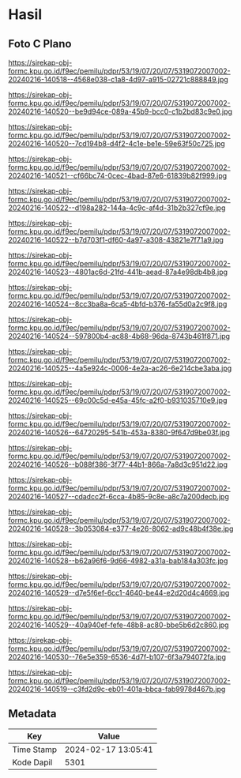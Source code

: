 # Hasil

## Foto C Plano

https://sirekap-obj-formc.kpu.go.id/f9ec/pemilu/pdpr/53/19/07/20/07/5319072007002-20240216-140518--4568e038-c1a8-4d97-a915-02721c888849.jpg

https://sirekap-obj-formc.kpu.go.id/f9ec/pemilu/pdpr/53/19/07/20/07/5319072007002-20240216-140520--be9d94ce-089a-45b9-bcc0-c1b2bd83c9e0.jpg

https://sirekap-obj-formc.kpu.go.id/f9ec/pemilu/pdpr/53/19/07/20/07/5319072007002-20240216-140520--7cd194b8-d4f2-4c1e-be1e-59e63f50c725.jpg

https://sirekap-obj-formc.kpu.go.id/f9ec/pemilu/pdpr/53/19/07/20/07/5319072007002-20240216-140521--cf66bc74-0cec-4bad-87e6-61839b82f999.jpg

https://sirekap-obj-formc.kpu.go.id/f9ec/pemilu/pdpr/53/19/07/20/07/5319072007002-20240216-140522--d198a282-144a-4c9c-af4d-31b2b327cf9e.jpg

https://sirekap-obj-formc.kpu.go.id/f9ec/pemilu/pdpr/53/19/07/20/07/5319072007002-20240216-140522--b7d703f1-df60-4a97-a308-43821e7f71a9.jpg

https://sirekap-obj-formc.kpu.go.id/f9ec/pemilu/pdpr/53/19/07/20/07/5319072007002-20240216-140523--4801ac6d-21fd-441b-aead-87a4e98db4b8.jpg

https://sirekap-obj-formc.kpu.go.id/f9ec/pemilu/pdpr/53/19/07/20/07/5319072007002-20240216-140524--8cc3ba8a-6ca5-4bfd-b376-fa55d0a2c9f8.jpg

https://sirekap-obj-formc.kpu.go.id/f9ec/pemilu/pdpr/53/19/07/20/07/5319072007002-20240216-140524--597800b4-ac88-4b68-96da-8743b461f871.jpg

https://sirekap-obj-formc.kpu.go.id/f9ec/pemilu/pdpr/53/19/07/20/07/5319072007002-20240216-140525--4a5e924c-0006-4e2a-ac26-6e214cbe3aba.jpg

https://sirekap-obj-formc.kpu.go.id/f9ec/pemilu/pdpr/53/19/07/20/07/5319072007002-20240216-140525--69c00c5d-e45a-45fc-a2f0-b931035710e9.jpg

https://sirekap-obj-formc.kpu.go.id/f9ec/pemilu/pdpr/53/19/07/20/07/5319072007002-20240216-140526--64720295-541b-453a-8380-9f647d9be03f.jpg

https://sirekap-obj-formc.kpu.go.id/f9ec/pemilu/pdpr/53/19/07/20/07/5319072007002-20240216-140526--b088f386-3f77-44b1-866a-7a8d3c951d22.jpg

https://sirekap-obj-formc.kpu.go.id/f9ec/pemilu/pdpr/53/19/07/20/07/5319072007002-20240216-140527--cdadcc2f-6cca-4b85-9c8e-a8c7a200decb.jpg

https://sirekap-obj-formc.kpu.go.id/f9ec/pemilu/pdpr/53/19/07/20/07/5319072007002-20240216-140528--3b053084-e377-4e26-8062-ad9c48b4f38e.jpg

https://sirekap-obj-formc.kpu.go.id/f9ec/pemilu/pdpr/53/19/07/20/07/5319072007002-20240216-140528--b62a96f6-9d66-4982-a31a-bab184a303fc.jpg

https://sirekap-obj-formc.kpu.go.id/f9ec/pemilu/pdpr/53/19/07/20/07/5319072007002-20240216-140529--d7e5f6ef-6cc1-4640-be44-e2d20d4c4669.jpg

https://sirekap-obj-formc.kpu.go.id/f9ec/pemilu/pdpr/53/19/07/20/07/5319072007002-20240216-140529--40a940ef-fefe-48b8-ac80-bbe5b6d2c860.jpg

https://sirekap-obj-formc.kpu.go.id/f9ec/pemilu/pdpr/53/19/07/20/07/5319072007002-20240216-140530--76e5e359-6536-4d7f-b107-6f3a794072fa.jpg

https://sirekap-obj-formc.kpu.go.id/f9ec/pemilu/pdpr/53/19/07/20/07/5319072007002-20240216-140519--c3fd2d9c-eb01-401a-bbca-fab9978d467b.jpg


## Metadata

| Key        | Value               |
| ---------- | ------------------- |
| Time Stamp | 2024-02-17 13:05:41 |
| Kode Dapil | 5301                |



